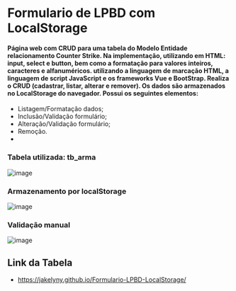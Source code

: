 # Formulario de LPBD com LocalStorage

#### Página web com CRUD para uma tabela do Modelo Entidade relacionamento Counter Strike. Na implementação, utilizando em HTML: input, select e button, bem como a formatação para valores inteiros, caracteres e alfanuméricos. utilizando a linguagem de marcação HTML, a linguagem de script JavaScript e os frameworks Vue e BootStrap. Realiza o CRUD (cadastrar, listar, alterar e remover). Os dados são armazenados no LocalStorage do navegador. Possui os seguintes elementos:

* Listagem/Formatação dados;
* Inclusão/Validação formulário;
* Alteração/Validação formulário;
* Remoção.
* 
### Tabela utilizada: tb_arma

![image](https://user-images.githubusercontent.com/85123013/137013262-232798f6-1626-47bc-bfd7-62ab67d767f4.png)

### Armazenamento por localStorage

![image](https://user-images.githubusercontent.com/85123013/137015575-68fad04a-6efd-4c6d-b012-2307f1ed3c1f.png)

### Validação manual

![image](https://user-images.githubusercontent.com/85123013/137016362-1894d507-dc2f-4530-b11e-7716e63a93aa.png)

## Link da Tabela

* https://jakelyny.github.io/Formulario-LPBD-LocalStorage/
